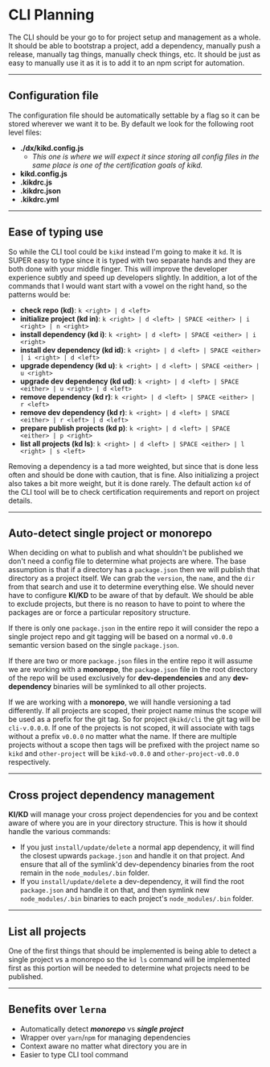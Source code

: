 # CLI Planning

The CLI should be your go to for project setup and management as a whole. It
should be able to bootstrap a project, add a dependency, manually push a
release, manually tag things, manually check things, etc. It should be just as
easy to manually use it as it is to add it to an npm script for automation.

---


## Configuration file

The configuration file should be automatically settable by a flag so it can be
stored wherever we want it to be. By default we look for the following root
level files:

 - **./dx/kikd.config.js**
     - *This one is where we will expect it since storing all config files in
       the same place is one of the certification goals of kikd.*
 - **kikd.config.js**
 - **.kikdrc.js**
 - **.kikdrc.json**
 - **.kikdrc.yml**

---


## Ease of typing use

So while the CLI tool could be `kikd` instead I'm going to make it `kd`. It is
SUPER easy to type since it is typed with two separate hands and they are both
done with your middle finger. This will improve the developer experience subtly
and speed up developers slightly. In addition, a lot of the commands that I
would want start with a vowel on the right hand, so the patterns would be:

 - **check repo (kd)**: `k <right> | d <left>`
 - **initialize project (kd in)**: `k <right> | d <left> | SPACE <either> | i <right> | n <right>`
 - **install dependency (kd i)**: `k <right> | d <left> | SPACE <either> | i <right>`
 - **install dev dependency (kd id)**: `k <right> | d <left> | SPACE <either> | i <right> | d <left>`
 - **upgrade dependency (kd u)**: `k <right> | d <left> | SPACE <either> | u <right>`
 - **upgrade dev dependency (kd ud)**: `k <right> | d <left> | SPACE <either> | u <right> | d <left>`
 - **remove dependency (kd r)**: `k <right> | d <left> | SPACE <either> | r <left>`
 - **remove dev dependency (kd r)**: `k <right> | d <left> | SPACE <either> | r <left> | d <left>`
 - **prepare publish projects (kd p)**: `k <right> | d <left> | SPACE <either> | p <right>`
 - **list all projects (kd ls)**: `k <right> | d <left> | SPACE <either> | l <right> | s <left>`

Removing a dependency is a tad more weighted, but since that is done less often
and should be done with caution, that is fine. Also initializing a project also
takes a bit more weight, but it is done rarely. The default action `kd` of the CLI
tool will be to check certification requirements and report on project details.

---


## Auto-detect single project or monorepo

When deciding on what to publish and what shouldn't be published we don't need a
config file to determine what projects are where. The base assumption is that if
a directory has a `package.json` then we will publish that directory as a
project itself. We can grab the `version`, the `name`, and the `dir` from that
search and use it to determine everything else. We should never have to
configure **KI/KD** to be aware of that by default. We should be able to exclude
projects, but there is no reason to have to point to where the packages are or
force a particular repository structure.

If there is only one `package.json` in the entire repo it will consider the repo
a single project repo and git tagging will be based on a normal `v0.0.0`
semantic version based on the single `package.json`.

If there are two or more `package.json` files in the entire repo it will assume
we are working with a **monorepo**, the `package.json` file in the root directory of
the repo will be used exclusively for **dev-dependencies** and any
**dev-dependency** binaries will be symlinked to all other projects.

If we are working with a **monorepo**, we will handle versioning a tad
differently. If all projects are scoped, their project name minus the scope will
be used as a prefix for the git tag. So for project `@kikd/cli` the git tag will
be `cli-v.0.0.0`. If one of the projects is not scoped, it will associate with
tags without a prefix `v0.0.0` no matter what the name. If there are multiple
projects without a scope then tags will be prefixed with the project name so
`kikd` and `other-project` will be `kikd-v0.0.0` and `other-project-v0.0.0`
respectively.

---


## Cross project dependency management

**KI/KD** will manage your cross project dependencies for you and be context
aware of where you are in your directory structure. This is how it should handle
the various commands:

 - If you just `install/update/delete` a normal app dependency, it will find the
   closest upwards `package.json` and handle it on that project. And ensure that
all of the symlink'd dev-dependency binaries from the root remain in the
`node_modules/.bin` folder.
 - If you `install/update/delete` a dev-dependency, it will find the root
   `package.json` and handle it on that, and then symlink new
`node_modules/.bin` binaries to each project's `node_modules/.bin` folder.

---


## List all projects

One of the first things that should be implemented is being able to detect a
single project vs a monorepo so the `kd ls` command will be implemented first as
this portion will be needed to determine what projects need to be published.

---


## Benefits over `lerna`

 - Automatically detect ***monorepo*** vs ***single project***
 - Wrapper over `yarn`/`npm` for managing dependencies
 - Context aware no matter what directory you are in
 - Easier to type CLI tool command
